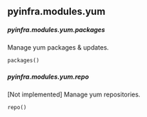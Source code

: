 ## pyinfra.modules.yum


##### pyinfra.modules.yum.packages

Manage yum packages & updates.

```py
packages()
```


##### pyinfra.modules.yum.repo

[Not implemented] Manage yum repositories.

```py
repo()
```
